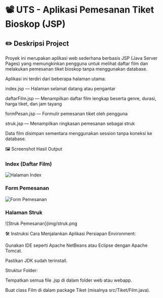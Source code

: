 # 📽️ UTS - Aplikasi Pemesanan Tiket Bioskop (JSP)
## ✏️ Deskripsi Project
Proyek ini merupakan aplikasi web sederhana berbasis JSP (Java Server Pages) yang memungkinkan pengguna untuk melihat daftar film dan melakukan pemesanan tiket bioskop tanpa menggunakan database.

Aplikasi ini terdiri dari beberapa halaman utama:

index.jsp — Halaman selamat datang atau pengantar

daftarFilm.jsp — Menampilkan daftar film lengkap beserta genre, durasi, harga tiket, dan jam tayang

formPesan.jsp — Formulir pemesanan tiket oleh pengguna

struk.jsp — Menampilkan ringkasan pemesanan sebagai struk

Data film disimpan sementara menggunakan session tanpa koneksi ke database.

🖼️ Screenshot Hasil Output
###  Index (Daftar Film)

![Halaman Index](img/index.png)

###  Form Pemesanan

![Form Pemesanan](img/formPesan.png)

### Halaman Struk

![Struk Pemesanan](img/struk.png


🛠️ Instruksi Cara Menjalankan Aplikasi
Persiapan Environment:

Gunakan IDE seperti Apache NetBeans atau Eclipse dengan Apache Tomcat.

Pastikan JDK sudah terinstall.

Struktur Folder:

Tempatkan semua file .jsp di dalam folder web atau webapp.

Buat class Film di dalam package Tiket (misalnya src/Tiket/Film.java).
